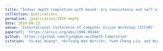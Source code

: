 ```yaml
---
title: "Indoor depth completion with bound- ary consistency and self-attention"
collection: publications
permalink: /publication/2019-depth
date: 2019-08-22
venue: 'International Conference of Computer Vision Workshop (ICCVW)'
paperurl: 'https://arxiv.org/abs/1908.08344'
github: 'https://github.com/tsunghan-wu/Depth-Completion'
citation: 'Yu-Kai Huang*, <b>Tsung-Han Wu*</b>, Yueh-Cheng Liu, and Winston H. Hsu. <br> <b><i>ICVW(RLQ) 2019</i></b>'
---
```


